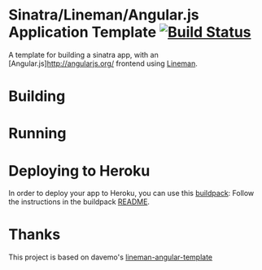 Sinatra/Lineman/Angular.js Application Template [![Build Status](https://travis-ci.org/asakin/sinatra-lineman-angular-template.png?branch=master)](https://travis-ci.org/asakin/sinatra-lineman-angular-template)
===============================================
A template for building a sinatra app, with an [Angular.js]http://angularjs.org/ frontend using [Lineman](https://github.com/testdouble/lineman).


Building
========

Running
=======

Deploying to Heroku
===================
In order to deploy your app to Heroku, you can use this [buildpack](https://github.com/testdouble/heroku-buildpack-lineman-ruby):
Follow the instructions in the buildpack [README](https://github.com/testdouble/heroku-buildpack-lineman-ruby).



Thanks
======
This project is based on davemo's [lineman-angular-template](https://github.com/davemo/lineman-angular-template)

